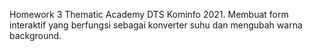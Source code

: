 Homework 3 Thematic Academy DTS Kominfo 2021. Membuat form interaktif yang berfungsi sebagai konverter suhu dan mengubah warna background.